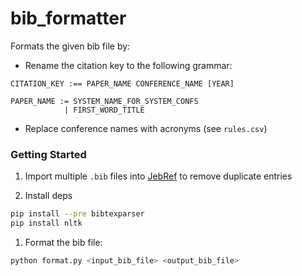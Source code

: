 # bib_formatter

Formats the given bib file by:

* Rename the citation key to the following grammar:
```
CITATION_KEY :== PAPER_NAME CONFERENCE_NAME [YEAR]

PAPER_NAME := SYSTEM_NAME_FOR_SYSTEM_CONFS
            | FIRST_WORD_TITLE
```

* Replace conference names with acronyms (see `rules.csv`)

### Getting Started

1. Import multiple `.bib` files into [JebRef](https://www.jabref.org) to remove
   duplicate entries

1. Install deps

```bash
pip install --pre bibtexparser
pip install nltk
```

1. Format the bib file:

```bash
python format.py <input_bib_file> <output_bib_file>
```